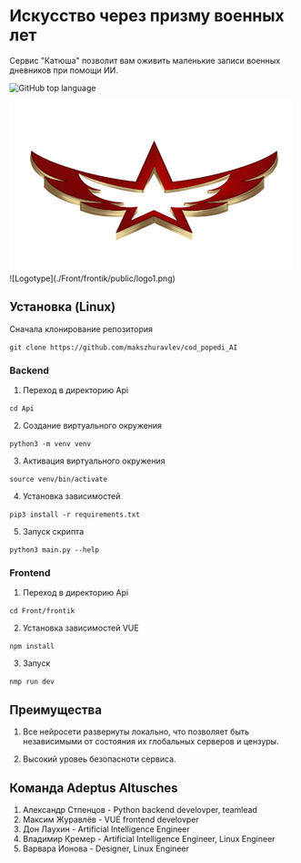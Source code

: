 # Искусство через призму военных лет
Cервис "Катюша" позволит вам оживить маленькие записи военных дневников при помощи ИИ.<!-- описание репозитория -->
<!--Блок информации о репозитории в бейджах-->
![GitHub top language](https://img.shields.io/github/languages/top/makszhuravlev/cod_popedi_AI)

<img src="./Front/frontik/public/logo1.png" alt="Компьютер" width="500" height="300">
![Logotype](./Front/frontik/public/logo1.png) 

<!--Установка-->
## Установка (Linux)
Сначала клонирование репозитория 

```git clone https://github.com/makszhuravlev/cod_popedi_AI```
### Backend

1. Переход в директорию Api

```cd Api```

2. Создание виртуального окружения

```python3 -m venv venv```

3. Активация виртуального окружения

```source venv/bin/activate```

4. Установка зависимостей

```pip3 install -r requirements.txt```

5. Запуск скрипта

```python3 main.py --help```
### Frontend

1. Переход в директорию Api

```cd Front/frontik```

2. Установка зависимостей VUE

```npm install```

3. Запуск

```nmp run dev```

<!--Пользовательская документация-->
## Преимущества
1. Все нейросети развернуты локально, что позволяет быть независимыми от состояния их глобальных серверов и цензуры.

2. Высокий уровеь безопасноти сервиса.

<!--Поддержка-->
## Команда Adeptus Altusches

1. Александр Стпенцов - Python backend develovper, teamlead
2. Максим Журавлёв - VUE frontend develovper
3. Дон Лаухин - Artificial Intelligence Engineer
4. Владимир Кремер - Artificial Intelligence Engineer, Linux Engineer
5. Варвара Ионова - Designer, Linux Engineer


